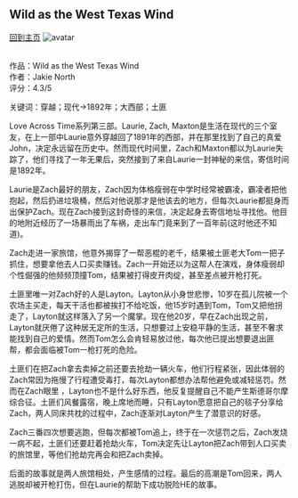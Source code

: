 ## Wild as the West Texas Wind
[回到主页](https://boheme130.github.io/Fiction.git.io/)
![avatar](https://images-na.ssl-images-amazon.com/images/I/71I7Kcy-ynL.jpg)
<br>
<br>



作品：Wild as the West Texas Wind <br>
作者：Jakie North <br>
评分：4.3/5 <br>

关键词：穿越；现代->1892年；大西部；土匪

Love Across Time系列第三部。Laurie, Zach, Maxton是生活在现代的三个室友，在上一部中Laurie意外穿越回了1891年的西部，并在那里找到了自己的真爱John，决定永远留在历史中。然而现代时间里，Zach和Maxton都以为Laurie失踪了，他们寻找了一年无果后，突然接到了来自Laurie一封神秘的来信，寄信时间是1892年。

Laurie是Zach最好的朋友，Zach因为体格瘦弱在中学时经常被霸凌，霸凌者把他抱起，然后扔进垃圾桶，然后对他说那才是他该去的地方，但每次Laurie都挺身而出保护Zach。现在Zach接到这封奇怪的来信，决定起身去寄信地址寻找他。他目的地附近经历了一场暴雨出了车祸，走出车门竟来到了一百年前(这时他还不知道)。

Zach走进一家旅馆，他意外揭穿了一帮恶棍的老千，结果被土匪老大Tom一把子抓住，想要拿他去人口买卖赚钱。Zach一开始还以为这帮人在演戏，身体瘦弱却个性倔强的他频频顶撞Tom，结果被打得皮开肉绽，甚至差点被开枪打死。

土匪里唯一对Zach好的人是Layton。Layton从小身世悲惨，10岁在孤儿院被一个农场主买走，每天干活也都被挨打不给吃饭，他15岁时遇到Tom，Tom又把他拐走了，Layton就这样落入了另一个魔掌。现在他20岁，早在Zach出现之前，Layton就厌倦了这种居无定所的生活，只想要过上安稳平静的生活，甚至不奢求能找到自己的爱情。然而Tom怎么会肯轻易放过他，每次他已提出想要退出匪帮，都会面临被Tom一枪打死的危险。

土匪们在把Zach拿去卖掉之前还要去抢劫一辆火车，他们行程紧张，因此体弱的Zach常因为拖慢了行程遭受毒打，每次Layton都想办法帮他避免或减轻惩罚。然而在Zach眼里 ，Layton也不是什么好东西，他反复提醒自己不能产生斯德哥尔摩综合征。土匪们风餐露宿，晚上席地而睡，只有Layton愿意把自己的毯子分享给Zach，两人同床共枕的过程中，Zach逐渐对Layton产生了潜意识的好感。

Zach三番四次想要逃跑，但每次都被Tom追上，终于在一次惩罚之后，Zach发烧一病不起，土匪们还要赶着抢劫火车，Tom决定先让Layton把Zach带到人口买卖的旅馆里，等他们抢劫完再会和把Zach卖掉。

后面的故事就是两人旅馆相处，产生感情的过程。最后的高潮是Tom回来，两人逃脱却被开枪打伤，但在Laurie的帮助下成功脱险HE的故事。

